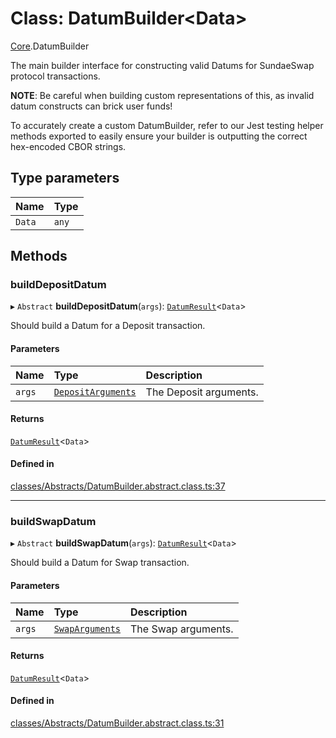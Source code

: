 # Class: DatumBuilder<Data\>

[Core](../modules/Core.md).DatumBuilder

The main builder interface for constructing valid Datums
for SundaeSwap protocol transactions.

**NOTE**: Be careful when building custom representations of this,
as invalid datum constructs can brick user funds!

To accurately create a custom DatumBuilder, refer to our Jest testing helper
methods exported to easily ensure your builder is outputting the correct hex-encoded
CBOR strings.

## Type parameters

| Name | Type |
| :------ | :------ |
| `Data` | `any` |

## Methods

### buildDepositDatum

▸ `Abstract` **buildDepositDatum**(`args`): [`DatumResult`](../interfaces/Core.DatumResult.md)<`Data`\>

Should build a Datum for a Deposit transaction.

#### Parameters

| Name | Type | Description |
| :------ | :------ | :------ |
| `args` | [`DepositArguments`](../interfaces/Core.DepositArguments.md) | The Deposit arguments. |

#### Returns

[`DatumResult`](../interfaces/Core.DatumResult.md)<`Data`\>

#### Defined in

[classes/Abstracts/DatumBuilder.abstract.class.ts:37](https://github.com/SundaeSwap-finance/sundae-sdk/blob/main/packages/core/src/classes/Abstracts/DatumBuilder.abstract.class.ts#L37)

___

### buildSwapDatum

▸ `Abstract` **buildSwapDatum**(`args`): [`DatumResult`](../interfaces/Core.DatumResult.md)<`Data`\>

Should build a Datum for Swap transaction.

#### Parameters

| Name | Type | Description |
| :------ | :------ | :------ |
| `args` | [`SwapArguments`](../interfaces/Core.SwapArguments.md) | The Swap arguments. |

#### Returns

[`DatumResult`](../interfaces/Core.DatumResult.md)<`Data`\>

#### Defined in

[classes/Abstracts/DatumBuilder.abstract.class.ts:31](https://github.com/SundaeSwap-finance/sundae-sdk/blob/main/packages/core/src/classes/Abstracts/DatumBuilder.abstract.class.ts#L31)
